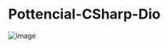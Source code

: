 # Pottencial-CSharp-Dio

![image](https://user-images.githubusercontent.com/62121038/206936198-776eae60-3222-40d8-8c36-8480429d95e6.png)
